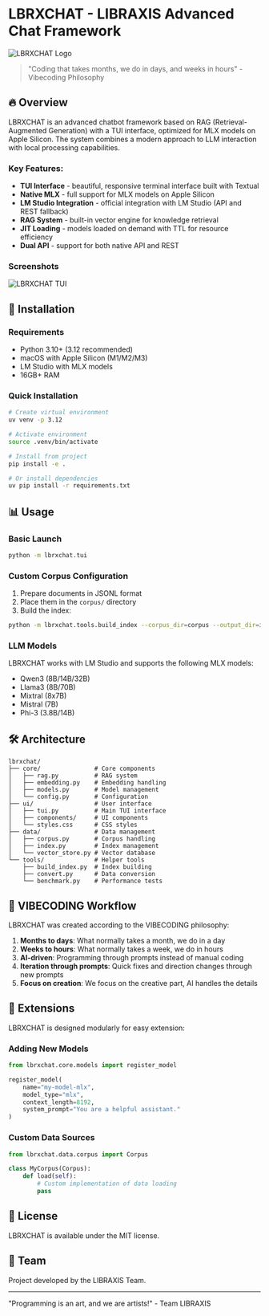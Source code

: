 # LBRXCHAT - LIBRAXIS Advanced Chat Framework

![LBRXCHAT Logo](https://via.placeholder.com/800x200/0a0a0a/ffffff?text=LBRXCHAT)

> "Coding that takes months, we do in days, and weeks in hours" - Vibecoding Philosophy

## 🔥 Overview

LBRXCHAT is an advanced chatbot framework based on RAG (Retrieval-Augmented Generation) with a TUI interface, optimized for MLX models on Apple Silicon. The system combines a modern approach to LLM interaction with local processing capabilities.

### Key Features:

- **TUI Interface** - beautiful, responsive terminal interface built with Textual
- **Native MLX** - full support for MLX models on Apple Silicon
- **LM Studio Integration** - official integration with LM Studio (API and REST fallback)
- **RAG System** - built-in vector engine for knowledge retrieval
- **JIT Loading** - models loaded on demand with TTL for resource efficiency
- **Dual API** - support for both native API and REST

### Screenshots

![LBRXCHAT TUI](https://via.placeholder.com/800x500/1a1a1a/ffffff?text=LBRXCHAT+TUI+Screen)

## 🚀 Installation

### Requirements

- Python 3.10+ (3.12 recommended)
- macOS with Apple Silicon (M1/M2/M3)
- LM Studio with MLX models
- 16GB+ RAM

### Quick Installation

```bash
# Create virtual environment
uv venv -p 3.12

# Activate environment
source .venv/bin/activate

# Install from project
pip install -e .

# Or install dependencies
uv pip install -r requirements.txt
```

## 📊 Usage

### Basic Launch

```bash
python -m lbrxchat.tui
```

### Custom Corpus Configuration

1. Prepare documents in JSONL format
2. Place them in the `corpus/` directory
3. Build the index:

```bash
python -m lbrxchat.tools.build_index --corpus_dir=corpus --output_dir=indexes
```

### LLM Models

LBRXCHAT works with LM Studio and supports the following MLX models:

- Qwen3 (8B/14B/32B)
- Llama3 (8B/70B)
- Mixtral (8x7B)
- Mistral (7B)
- Phi-3 (3.8B/14B)

## 🛠️ Architecture

```
lbrxchat/
├── core/               # Core components
│   ├── rag.py          # RAG system
│   ├── embedding.py    # Embedding handling
│   ├── models.py       # Model management
│   └── config.py       # Configuration
├── ui/                 # User interface
│   ├── tui.py          # Main TUI interface
│   ├── components/     # UI components
│   └── styles.css      # CSS styles
├── data/               # Data management
│   ├── corpus.py       # Corpus handling
│   ├── index.py        # Index management
│   └── vector_store.py # Vector database
└── tools/              # Helper tools
    ├── build_index.py  # Index building
    ├── convert.py      # Data conversion
    └── benchmark.py    # Performance tests
```

## 🔄 VIBECODING Workflow

LBRXCHAT was created according to the VIBECODING philosophy:

1. **Months to days**: What normally takes a month, we do in a day
2. **Weeks to hours**: What normally takes a week, we do in hours
3. **AI-driven**: Programming through prompts instead of manual coding
4. **Iteration through prompts**: Quick fixes and direction changes through new prompts
5. **Focus on creation**: We focus on the creative part, AI handles the details

## 🧩 Extensions

LBRXCHAT is designed modularly for easy extension:

### Adding New Models

```python
from lbrxchat.core.models import register_model

register_model(
    name="my-model-mlx",
    model_type="mlx",
    context_length=8192,
    system_prompt="You are a helpful assistant."
)
```

### Custom Data Sources

```python
from lbrxchat.data.corpus import Corpus

class MyCorpus(Corpus):
    def load(self):
        # Custom implementation of data loading
        pass
```

## 📝 License

LBRXCHAT is available under the MIT license.

## 👥 Team

Project developed by the LIBRAXIS Team.

---

"Programming is an art, and we are artists!" - Team LIBRAXIS 